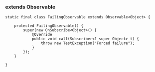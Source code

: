 ### extends Observable ###

    static final class FailingObservable extends Observable<Object> {

        protected FailingObservable() {
            super(new OnSubscribe<Object>() {
                @Override
                public void call(Subscriber<? super Object> t) {
                    throw new TestException("Forced failure");
                }
            });
        }
        
    }